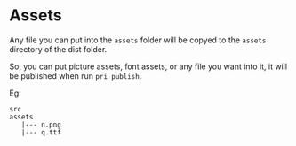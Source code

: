 # Assets

Any file you can put into the `assets` folder will be copyed to the `assets` directory of the dist folder.

So, you can put picture assets, font assets, or any file you want into it, it will be published when run `pri publish`.

Eg:

```
src
assets
   |--- n.png
   |--- q.ttf
```